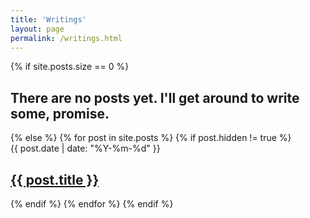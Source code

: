 ```yaml
---
title: 'Writings'
layout: page
permalink: /writings.html
---
```

<div class="list">
{% if site.posts.size == 0 %}
  <h2>There are no posts yet. I'll get around to write some, promise.</h2>
{% else %}
  {% for post in site.posts %}
    {% if post.hidden != true %}
      <article class="list-item">
        <div class="list-post-date">
          <time>{{ post.date | date: "%Y-%m-%d" }}</time>
        </div>
        <h2 class="list-post-title">
          <a href="{{ post.url | prepend: site.baseurl | prepend: site.url }}">{{ post.title }}</a>
        </h2>
      </article>
    {% endif %}
  {% endfor %}
{% endif %}
</div>

